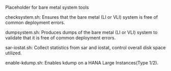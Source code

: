Placeholder for bare metal system tools

checksystem.sh: Ensures that the bare metal (LI or VLI) system is free
  of common deployment errors.

dumpsystem.sh: Produces dumps of the bare metal (LI or VLI) system to
  validate that it is free of common deployment errors.

sar-iostat.sh: Collect statistics from sar and iostat, control overall
  disk space utilized.

enable-kdump.sh: Enables kdump on a HANA Large Instances(Type 1/2).